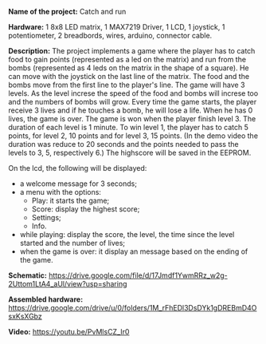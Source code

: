 
**Name of the project:** Catch and run

**Hardware:** 1 8x8 LED matrix, 1 MAX7219 Driver, 1 LCD, 1 joystick, 1 potentiometer, 2 breadbords, wires, arduino, connector cable.

**Description:**
  The project implements a game where the player has to catch food to gain points (represented as a led on the matrix) and 
  run from the bombs (represented as 4 leds on the matrix in the shape of a square). He can move with the joystick on the 
  last line of the matrix. The food and the bombs move from the first line to the player's line.
  The game will have 3 levels. As the level increse the speed of the food and bombs will increse too and the numbers of bombs
  will grow.
  Every time the game starts, the player receive 3 lives and if he touches a bomb, he will lose a life. When he has 0 lives, 
  the game is over. The game is won when the player finish level 3. 
  The duration of each level is 1 minute. To win level 1, the player has to catch 5 points, for level 2, 10 points and for 
  level 3, 15 points. (In the demo video the duration was reduce to 20 seconds and the points needed to pass the levels to
  3, 5, respectively 6.)
  The highscore will be saved in the EEPROM.
  
  On the lcd, the following will be displayed:
  - a welcome message for 3 seconds;
  - a menu with the options:
    - Play: it starts the game;
    - Score: display the highest score;
    - Settings;
    - Info.
  - while playing: display the score, the level, the time since the level started and the number of lives;
  - when the game is over: it display an message based on the ending of the game.
  
  **Schematic:**
    https://drive.google.com/file/d/17Jmdf1YwmRRz_w2g-2Uttom1LtA4_aUl/view?usp=sharing
      
  **Assembled hardware:**
    https://drive.google.com/drive/u/0/folders/1M_rFhEDl3DsDYk1gDREBmD4OsxKsXGbz
      
  **Video:**
    https://youtu.be/PvMlsCZ_Ir0
    
